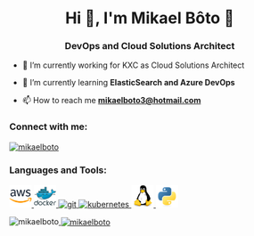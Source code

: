 <h1 align="center">Hi 👋, I'm Mikael Bôto 🐬</h1>
<h3 align="center">DevOps and Cloud Solutions Architect</h3>

- 🔭 I’m currently working for KXC as Cloud Solutions Architect

- 🌱 I’m currently learning **ElasticSearch and Azure DevOps**

- 📫 How to reach me **mikaelboto3@hotmail.com**

<h3 align="left">Connect with me:</h3>
<p align="left">
<a href="https://www.linkedin.com/in/mikaelbotocloud/" target="blank"><img align="center" src="https://raw.githubusercontent.com/rahuldkjain/github-profile-readme-generator/master/src/images/icons/Social/linked-in-alt.svg" alt="mikaelboto" height="30" width="40" /></a>

 <h3 align="left">Languages and Tools:</h3>
<p align="left"> <a href="https://aws.amazon.com" target="_blank"> <img src="https://raw.githubusercontent.com/devicons/devicon/master/icons/amazonwebservices/amazonwebservices-original-wordmark.svg" alt="aws" width="40" height="40"/> </a> <a href="https://www.docker.com/" target="_blank"> <img src="https://raw.githubusercontent.com/devicons/devicon/master/icons/docker/docker-original-wordmark.svg" alt="docker" width="40" height="40"/> </a> <a href="https://git-scm.com/" target="_blank"> <img src="https://www.vectorlogo.zone/logos/git-scm/git-scm-icon.svg" alt="git" width="40" height="40"/> </a> <a href="https://kubernetes.io" target="_blank"> <img src="https://www.vectorlogo.zone/logos/kubernetes/kubernetes-icon.svg" alt="kubernetes" width="40" height="40"/> </a> <a href="https://www.linux.org/" target="_blank"> <img src="https://raw.githubusercontent.com/devicons/devicon/master/icons/linux/linux-original.svg" alt="linux" width="40" height="40"/> </a>   <a href="https://www.python.org" target="_blank"> <img src="https://raw.githubusercontent.com/devicons/devicon/master/icons/python/python-original.svg" alt="python" width="40" height="40"/> 
  
 <p><img align="left" src="https://github-readme-stats.vercel.app/api/top-langs?username=mikaelboto&show_icons=true&locale=en&layout=compact" alt="mikaelboto" /></p>



<p>&nbsp;<img align="center" src="https://github-readme-stats.vercel.app/api?username=mikaelboto&show_icons=true&locale=en" alt="mikaelboto" /></p>
